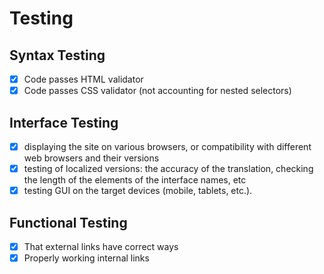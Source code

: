 # Testing

## Syntax Testing

 - [x] Code passes HTML validator
 - [x] Code passes CSS validator (not accounting for nested selectors)

## Interface Testing

 - [x] displaying the site on various browsers, or compatibility with different web browsers and their versions
 - [x] testing of localized versions: the accuracy of the translation, checking the length of the elements of the interface names, etc
 - [x] testing GUI on the target devices (mobile, tablets, etc.).

## Functional Testing

 - [x] That external links have correct ways
 - [x] Properly working internal links
